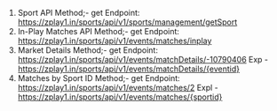 1. Sport API
Method;- get
Endpoint: https://zplay1.in/sports/api/v1/sports/management/getSport
2. In-Play Matches API
Method;- get
Endpoint: https://zplay1.in/sports/api/v1/events/matches/inplay
3. Market Details
Method;- get
Endpoint: https://zplay1.in/sports/api/v1/events/matchDetails/-10790406
Exp - https://zplay1.in/sports/api/v1/events/matchDetails/{eventid}
4. Matches by Sport ID
Method;- get
Endpoint: https://zplay1.in/sports/api/v1/events/matches/2
Expl - https://zplay1.in/sports/api/v1/events/matches/{sportid}